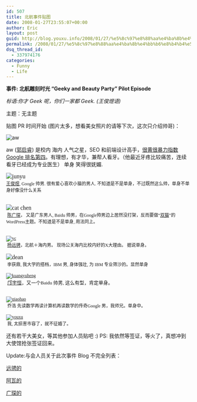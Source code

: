 ```yaml
---
id: 507
title: 北航事件贴图
date: 2008-01-27T23:55:07+00:00
author: Eric
layout: post
guid: http://blog.youxu.info/2008/01/27/%e5%8c%97%e8%88%aa%e4%ba%8b%e4%bb%b6%e8%b4%b4%e5%9b%be/
permalink: /2008/01/27/%e5%8c%97%e8%88%aa%e4%ba%8b%e4%bb%b6%e8%b4%b4%e5%9b%be/
dsq_thread_id:
  - 337974176
categories:
  - Funny
  - Life
---
```

**事件: 北航雕刻时光 &#8220;Geeky and Beauty Party&#8221; Pilot Episode**

_标语:你才 Geek 呢，你们一家都 Geek. (王俊煜语)_

主题：无主题

贴图 PR 时间开始 (图片太多，想看美女照片的请等下次，这次只介绍帅哥)：

![aw](http://blog.youxu.info/wp-content/uploads/2008/01/img_4714-2.thumbnail.JPG)
  
aw ([郭启睿](http://www.awflasher.com/blog/)) 是校内 海内 人气之星，SEO 和前端设计高手，[很黄很暴力指数 Google 排名第四](http://www.google.com/search?client=safari&rls=en-us&q=很黄很暴力&ie=UTF-8&oe=UTF-8)。有理想，有才华，兼帮人看牙。（他最近牙疼比较痛苦，连续看牙已经成为专业医生） 单身 笑得很妩媚.

<p style="margin: 0px; font-family: 'STHeiti Light'; font-style: normal; font-variant: normal; font-weight: normal; font-size: 12px; line-height: normal; font-size-adjust: none; min-height: 12px">
  <span class="Apple-style-span" style="font-family: Georgia; font-size: 16px; line-height: 20px"><img src="http://blog.youxu.info/wp-content/uploads/2008/01/img_4753.thumbnail.JPG" alt="junyu" /></span>
</p>

<p style="margin: 0px; font-family: 'STHeiti Light'; font-style: normal; font-variant: normal; font-weight: normal; font-size: 12px; line-height: normal; font-size-adjust: none; min-height: 12px">
  <a href="http://blog.wangjunyu.net/" target="_blank">王俊煜</a>, Google 帅男. 很有爱心喜欢小猫的男人. 不知道是不是单身，不过既然这么帅，单身不单身好像没什么关系
</p>

<p style="margin: 0px; font-family: 'STHeiti Light'; font-style: normal; font-variant: normal; font-weight: normal; font-size: 12px; line-height: normal; font-size-adjust: none">
  &nbsp;
</p>

<p style="margin: 0px; font-family: 'STHeiti Light'; font-style: normal; font-variant: normal; font-weight: normal; font-size: 12px; line-height: normal; font-size-adjust: none">
  &nbsp;
</p>

<p style="margin: 0px; font-family: 'STHeiti Light'; font-style: normal; font-variant: normal; font-weight: normal; font-size: 12px; line-height: normal; font-size-adjust: none">
  <span class="Apple-style-span" style="font-family: Georgia; font-size: 16px; line-height: 20px"><img src="http://blog.youxu.info/wp-content/uploads/2008/01/img_4758.thumbnail.JPG" alt="cat chen" /></span>
</p>

<p style="margin: 0px; font-family: 'STHeiti Light'; font-style: normal; font-variant: normal; font-weight: normal; font-size: 12px; line-height: normal; font-size-adjust: none">
  <span class="Apple-tab-span" style="white-space: pre"> </span><a href="http://catchen.biz/home.en.html" target="_blank">陈广琛</a>， 又是广东男人, Baidu 帅男，在Google帅男边上居然没打架，反而要做“<a href="http://code.google.com/p/cat2/" target="_blank">双猫</a>”的 WordPress主题。不知道是不是单身, 用法同上。
</p>

<p style="margin: 0px; font-family: 'STHeiti Light'; font-style: normal; font-variant: normal; font-weight: normal; font-size: 12px; line-height: normal; font-size-adjust: none">
  &nbsp;
</p>

<p style="margin: 0px; font-family: 'STHeiti Light'; font-style: normal; font-variant: normal; font-weight: normal; font-size: 12px; line-height: normal; font-size-adjust: none">
  &nbsp;
</p>

<p style="margin: 0px; font-family: 'STHeiti Light'; font-style: normal; font-variant: normal; font-weight: normal; font-size: 12px; line-height: normal; font-size-adjust: none; min-height: 12px">
  <a href="http://blog.youxu.info/wp-content/uploads/2008/01/img_4761.JPG" title="yc"><img src="http://blog.youxu.info/wp-content/uploads/2008/01/img_4761.thumbnail.JPG" alt="yc" /></a>
</p>

<p style="margin: 0px; font-family: 'STHeiti Light'; font-style: normal; font-variant: normal; font-weight: normal; font-size: 12px; line-height: normal; font-size-adjust: none">
  <span class="Apple-tab-span" style="white-space: pre"> </span><a href="http://blog.yangyc.com/" target="_blank">杨远骋</a>，北航＋海内男。 现场公关海内比校内好的X大理由。 据说单身。
</p>

<p style="margin: 0px; font-family: 'STHeiti Light'; font-style: normal; font-variant: normal; font-weight: normal; font-size: 12px; line-height: normal; font-size-adjust: none">
  <span class="Apple-tab-span" style="white-space: pre"> </span>
</p>

<p style="margin: 0px; font-family: 'STHeiti Light'; font-style: normal; font-variant: normal; font-weight: normal; font-size: 12px; line-height: normal; font-size-adjust: none">
  <span class="Apple-style-span" style="font-family: Georgia; font-size: 16px; line-height: 20px"><img src="http://blog.youxu.info/wp-content/uploads/2008/01/img_4762.thumbnail.JPG" alt="dean" /></span>
</p>

<p style="margin: 0px; font-family: 'STHeiti Light'; font-style: normal; font-variant: normal; font-weight: normal; font-size: 12px; line-height: normal; font-size-adjust: none">
  <span class="Apple-tab-span" style="white-space: pre"></span><span class="Apple-tab-span" style="white-space: pre"> </span>李获鼎, 我大学的搭档，IBM 男, 身体强壮, 为 IBM 专业筛沙的。显然单身
</p>

<p style="margin: 0px; font-family: 'STHeiti Light'; font-style: normal; font-variant: normal; font-weight: normal; font-size: 12px; line-height: normal; font-size-adjust: none; min-height: 12px">
  &nbsp;
</p>

<p style="margin: 0px; font-family: 'STHeiti Light'; font-style: normal; font-variant: normal; font-weight: normal; font-size: 12px; line-height: normal; font-size-adjust: none; min-height: 12px">
  <a href="http://blog.youxu.info/wp-content/uploads/2008/01/img_4767.JPG" title="kuangyuheng"><img src="http://blog.youxu.info/wp-content/uploads/2008/01/img_4767.thumbnail.JPG" alt="kuangyuheng" /></a><br class="webkit-block-placeholder" />
</p>

<p style="margin: 0px; font-family: 'STHeiti Light'; font-style: normal; font-variant: normal; font-weight: normal; font-size: 13px; line-height: normal; font-size-adjust: none">
  <span style="font-family: 'STHeiti Light'; font-style: normal; font-variant: normal; font-weight: normal; font-size: 12px; line-height: normal; font-size-adjust: none"></span><span class="Apple-tab-span" style="white-space: pre"> </span><a href="http://hi.baidu.com/pudding" target="_blank">邝宇恒</a>，又一个Baidu 帅男, 这么有型，肯定单身。
</p>

<span style="font-family: 'STHeiti Light'; font-style: normal; font-variant: normal; font-weight: normal; font-size: 12px; line-height: normal; font-size-adjust: none"></span>	<span class="Apple-tab-span" style="white-space: pre"></span>

<p style="margin: 0px; font-family: 'STHeiti Light'; font-style: normal; font-variant: normal; font-weight: normal; font-size: 12px; line-height: normal; font-size-adjust: none; min-height: 12px">
  &nbsp;
</p>

<p style="margin: 0px; font-family: 'STHeiti Light'; font-style: normal; font-variant: normal; font-weight: normal; font-size: 12px; line-height: normal; font-size-adjust: none; min-height: 12px">
  <a href="http://blog.youxu.info/wp-content/uploads/2008/01/img_4774.JPG" title="qiaohao"><img src="http://blog.youxu.info/wp-content/uploads/2008/01/img_4774.thumbnail.JPG" alt="qiaohao" /></a><br class="webkit-block-placeholder" />
</p>

<p style="margin: 0px; font-family: 'STHeiti Light'; font-style: normal; font-variant: normal; font-weight: normal; font-size: 12px; line-height: normal; font-size-adjust: none">
  <span class="Apple-tab-span" style="white-space: pre"> </span>乔浩 先读数学再读计算机再读数学的传奇Google 男，我师兄。单身中。
</p>

<p style="margin: 0px; font-family: 'STHeiti Light'; font-style: normal; font-variant: normal; font-weight: normal; font-size: 12px; line-height: normal; font-size-adjust: none; min-height: 12px">
  &nbsp;
</p>

<p style="margin: 0px; font-family: 'STHeiti Light'; font-style: normal; font-variant: normal; font-weight: normal; font-size: 12px; line-height: normal; font-size-adjust: none; min-height: 12px">
  <a href="http://blog.youxu.info/wp-content/uploads/2008/01/img_4783.JPG" title="youxu"><img src="http://blog.youxu.info/wp-content/uploads/2008/01/img_4783.thumbnail.JPG" alt="youxu" /></a><br class="webkit-block-placeholder" />
</p>

<p style="margin: 0px; font-family: 'STHeiti Light'; font-style: normal; font-variant: normal; font-weight: normal; font-size: 12px; line-height: normal; font-size-adjust: none">
  <span class="Apple-tab-span" style="white-space: pre"> </span>我, 太损害市容了，就不征婚了。
</p>

还有若干大美女，等其他参加人员贴吧 :) PS: 我依然等签证，等火了，真想冲到大使馆抢张签证回来。

Update:与会人员关于此次事件 Blog 不完全列表：<span style="color: #002200; font-family: verdana; font-size: 14px; letter-spacing: 1px; line-height: normal" class="Apple-style-span"></span>

<a href="http://blog.yangyc.com/2008/01/28/work-report-geeky-meets-pretty/" target="_blank">远骋的</a>
  
<span style="color: #002200; font-family: verdana; font-size: 14px; letter-spacing: 1px; line-height: 21px" class="Apple-style-span"></span><span style="border-bottom: 1px dashed #006600; margin: 0px; padding: 0px; text-decoration: none; color: #006600"></span><span style="color: #002200; font-family: verdana; font-size: 14px; letter-spacing: 1px; line-height: 21px" class="Apple-style-span"></span>

[阿瓦的](http://www.awflasher.com/blog/archives/1174)

<a href="http://chinese.catchen.biz/2008/01/geeky-meets-pretty.html" target="_blank">广琛的 </a>